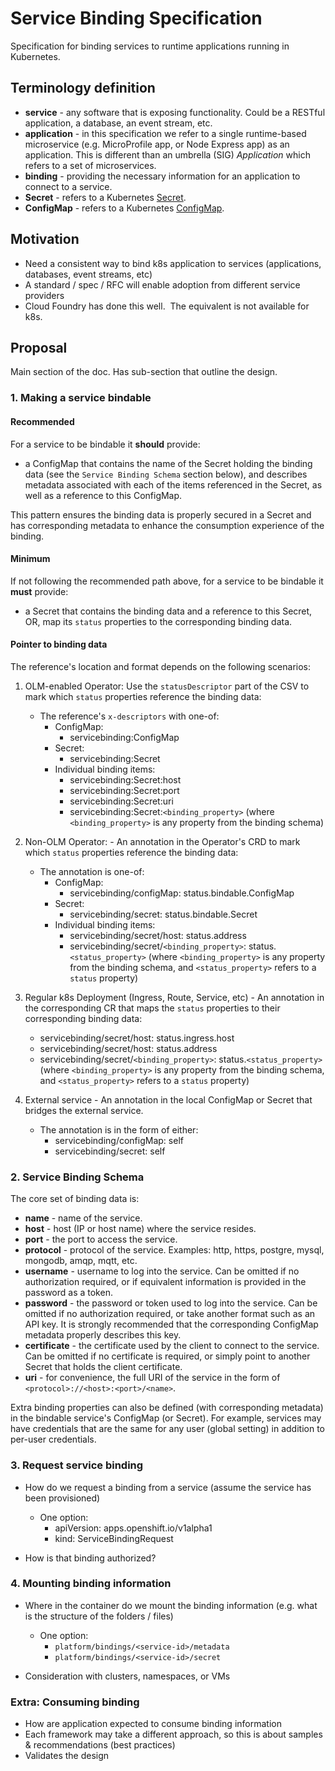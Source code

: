 # Service Binding Specification

Specification for binding services to runtime applications running in Kubernetes.  

## Terminology definition

*  **service** - any software that is exposing functionality.  Could be a RESTful application, a database, an event stream, etc.
*  **application** - in this specification we refer to a single runtime-based microservice (e.g. MicroProfile app, or Node Express app) as an application.  This is different than an umbrella (SIG) _Application_ which refers to a set of microservices.
*  **binding** - providing the necessary information for an application to connect to a service.
*  **Secret** - refers to a Kubernetes [Secret](https://kubernetes.io/docs/concepts/configuration/secret/).
*  **ConfigMap** - refers to a Kubernetes [ConfigMap](https://kubernetes.io/docs/tasks/configure-pod-container/configure-pod-configmap/).

## Motivation

*  Need a consistent way to bind k8s application to services (applications, databases, event streams, etc)
*  A standard / spec / RFC will enable adoption from different service providers
*  Cloud Foundry has done this well.  The equivalent is not available for k8s.

## Proposal

Main section of the doc.  Has sub-section that outline the design.

### 1.  Making a service bindable

#### Recommended
For a service to be bindable it **should** provide:
* a ConfigMap that contains the name of the Secret holding the binding data (see the `Service Binding Schema` section below), and describes metadata associated with each of the items referenced in the Secret, as well as a reference to this ConfigMap.

This pattern ensures the binding data is properly secured in a Secret and has corresponding metadata to enhance the consumption experience of the binding. 

#### Minimum
If not following the recommended path above, for a service to be bindable it **must** provide:
* a Secret that contains the binding data and a reference to this Secret, OR, map its `status` properties to the corresponding binding data.

#### Pointer to binding data

The reference's location and format depends on the following scenarios:

1. OLM-enabled Operator: Use the `statusDescriptor` part of the CSV to mark which `status` properties reference the binding data:
    * The reference's `x-descriptors` with one-of:
      * ConfigMap:
        * servicebinding:ConfigMap
      * Secret:
        * servicebinding:Secret
      * Individual binding items:
        * servicebinding:Secret:host
        * servicebinding:Secret:port
        * servicebinding:Secret:uri
        * servicebinding:Secret:`<binding_property>`  (where `<binding_property>` is any property from the binding schema)

2. Non-OLM Operator: - An annotation in the Operator's CRD to mark which `status` properties reference the binding data:
    * The annotation is one-of:
      * ConfigMap:
        * servicebinding/configMap: status.bindable.ConfigMap
      * Secret:
        * servicebinding/secret: status.bindable.Secret
      * Individual binding items:
        * servicebinding/secret/host: status.address
        * servicebinding/secret/`<binding_property>`: status.`<status_property>` (where `<binding_property>` is any property from the binding schema, and `<status_property>` refers to a `status` property)

3. Regular k8s Deployment (Ingress, Route, Service, etc)  - An annotation in the corresponding CR that maps the `status` properties to their corresponding binding data:
      * servicebinding/secret/host: status.ingress.host
      * servicebinding/secret/host: status.address
      * servicebinding/secret/`<binding_property>`: status.`<status_property>` (where `<binding_property>` is any property from the binding schema, and `<status_property>` refers to a `status` property)

4. External service - An annotation in the local ConfigMap or Secret that bridges the external service.
    * The annotation is in the form of either:
      * servicebinding/configMap: self
      * servicebinding/secret: self

### 2.  Service Binding Schema

The core set of binding data is:
* **name** - name of the service.
* **host** - host (IP or host name) where the service resides.
* **port** - the port to access the service.
* **protocol** - protocol of the service.  Examples: http, https, postgre, mysql, mongodb, amqp, mqtt, etc.
* **username** - username to log into the service.  Can be omitted if no authorization required, or if equivalent information is provided in the password as a token.
* **password** - the password or token used to log into the service.  Can be omitted if no authorization required, or take another format such as an API key.  It is strongly recommended that the corresponding ConfigMap metadata properly describes this key.
* **certificate** - the certificate used by the client to connect to the service.  Can be omitted if no certificate is required, or simply point to another Secret that holds the client certificate.  
* **uri** - for convenience, the full URI of the service in the form of `<protocol>://<host>:<port>/<name>`.

Extra binding properties can also be defined (with corresponding metadata) in the bindable service's ConfigMap (or Secret).  For example, services may have credentials that are the same for any user (global setting) in addition to per-user credentials.


### 3.  Request service binding

* How do we request a binding from a service (assume the service has been provisioned)
  * One option:
    * apiVersion: apps.openshift.io/v1alpha1
    * kind: ServiceBindingRequest

* How is that binding authorized?

### 4.  Mounting binding information

* Where in the container do we mount the binding information (e.g. what is the structure of the folders / files)
  * One option:
    * `platform/bindings/<service-id>/metadata`
    * `platform/bindings/<service-id>/secret`

* Consideration with clusters, namespaces, or VMs

### Extra:  Consuming binding

*  How are application expected to consume binding information 
*  Each framework may take a different approach, so this is about samples & recommendations (best practices)
*  Validates the design

